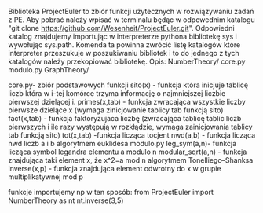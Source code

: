 Biblioteka ProjectEuler to zbiór funkcji użytecznych w rozwiązywaniu zadań z PE.
Aby pobrać należy wpisać w terminalu będąc w odpowednim katalogu "git clone https://github.com/Wesenheit/ProjectEuler.git".
Odpowiedni katalog znajdujemy importując w interpreterze pythona bibliotekę sys i wywołując sys.path. Komenda ta powinna zwrócić listę katalogów które interpreter
przeszukuje w poszukiwaniu bibliotek i to do jednego z tych katalogów należy przekopiować bibliotekę.
Opis:
NumberTheory/
        core.py
        modulo.py
GraphTheory/

core.py- zbiór podstawowych funkcji
        sito(x) - funkcja która inicjuje tablicę liczb która w i-tej komórce trzyma informację o najmniejszej liczbie pierwszej dzielącej i.
        primes(x,tab) - funkcja zwracająca wszystkie liczby pierwsze dzielące x (wymaga zinicjowanie tablicy tab funkcją sito)
        fact(x,tab) - funkcja faktoryzujaca liczbę (zwracająca tablicę tablic liczb pierwszych i ile razy występują w rozkłądzie,
        wymaga zainicjowania tablicy tab funkcją sito)
        tot(x,tab) -funkcja licząca tocjent
        nwd(a,b) - funkcja licząca nwd liczb a i b algorytmem euklidesa
modulo.py
        leg_sym(a,n)- funkcja licząca symbol legandra elementu a modulo n
        modular_sqrt(a,n) - funkcja znajdująca taki element x, że x^2=a mod n algorytmem Tonelliego–Shanksa
        inverse(x,p) - funkcja znajdująca element odwrotny do x w grupie multiplikatywnej mod p


funkcje importujemy np w ten sposób:
from ProjectEuler import NumberTheory as nt
nt.inverse(3,5)
